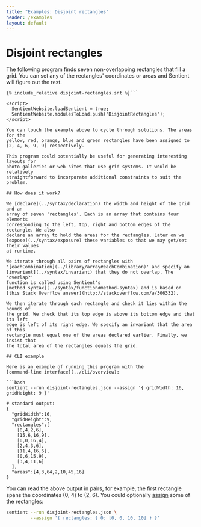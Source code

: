 ```yaml
---
title: "Examples: Disjoint rectangles"
header: /examples
layout: default
---
```

# Disjoint rectangles

The following program finds seven non-overlapping rectangles that fill a grid.
You can set any of the rectangles' coordinates or areas and Sentient will figure
out the rest.

```sentient
{% include_relative disjoint-rectangles.snt %}```

<script>
  SentientWebsite.loadSentient = true;
  SentientWebsite.modulesToLoad.push("DisjointRectangles");
</script>

You can touch the example above to cycle through solutions. The areas for the
yellow, red, orange, blue and green rectangles have been assigned to
[2, 4, 6, 9, 9] respectively.

This program could potentially be useful for generating interesting layouts for
photo galleries or web sites that use grid systems. It would be relatively
straightforward to incorporate additional constraints to suit the problem.

## How does it work?

We [declare](../syntax/declaration) the width and height of the grid and an
array of seven 'rectangles'. Each is an array that contains four elements
corresponding to the left, top, right and bottom edges of the rectangle. We also
declare an array to hold the areas for the rectangles. Later on we
[expose](../syntax/exposure) these variables so that we may get/set their values
at runtime.

We iterate through all pairs of rectangles with
'[eachCombination](../library/array#eachCombination)' and specify an
[invariant](../syntax/invariant) that they do not overlap. The 'overlap?'
function is called using Sentient's
[method syntax](../syntax/function#method-syntax) and is based on
[this Stack Overflow answer](http://stackoverflow.com/a/306332).

We then iterate through each rectangle and check it lies within the bounds of
the grid. We check that its top edge is above its bottom edge and that its left
edge is left of its right edge. We specify an invariant that the area of this
rectangle must equal one of the areas declared earlier. Finally, we insist that
the total area of the rectangles equals the grid.

## CLI example

Here is an example of running this program with the
[command-line interface](../cli/overview):

```bash
sentient --run disjoint-rectangles.json --assign '{ gridWidth: 16, gridHeight: 9 }'

# standard output:
{
  "gridWidth":16,
  "gridHeight":9,
  "rectangles":[
    [0,4,2,6],
    [15,6,16,9],
    [0,0,16,4],
    [2,4,3,6],
    [11,4,16,6],
    [0,6,15,9],
    [3,4,11,6]
  ],
  "areas":[4,3,64,2,10,45,16]
}
```

You can read the above output in pairs, for example, the first rectangle spans
the coordinates (0, 4) to (2, 6). You could optionally [assign](../cli/assign)
some of the rectangles:

```bash
sentient --run disjoint-rectangles.json \
         --assign '{ rectangles: { 0: [0, 0, 10, 10] } }'
```
